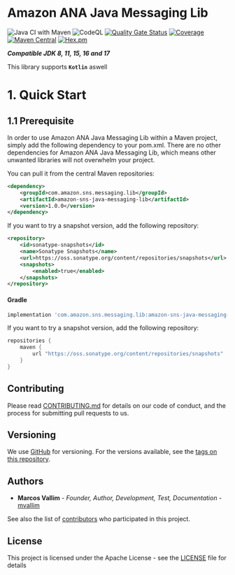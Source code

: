 # Amazon ANA Java Messaging Lib

![Java CI with Maven](https://github.com/mvallim/amazon-sns-java-messaging-lib/workflows/Java%20CI%20with%20Maven/badge.svg?branch=master)
![CodeQL](https://github.com/mvallim/amazon-sns-java-messaging-lib/workflows/CodeQL/badge.svg?branch=master)
[![Quality Gate Status](https://sonarcloud.io/api/project_badges/measure?project=amazon-sns-java-messaging-lib&metric=alert_status)](https://sonarcloud.io/dashboard?id=amazon-sns-java-messaging-lib)
[![Coverage](https://sonarcloud.io/api/project_badges/measure?project=amazon-sns-java-messaging-lib&metric=coverage)](https://sonarcloud.io/dashboard?id=amazon-sns-java-messaging-lib)
[![Maven Central](https://maven-badges.herokuapp.com/maven-central/com.github.mvallim/amazon-sns-java-messaging-lib/badge.svg)](https://maven-badges.herokuapp.com/maven-central/com.github.mvallim/amazon-sns-java-messaging-lib)
[![Hex.pm](https://img.shields.io/hexpm/l/plug.svg)](http://www.apache.org/licenses/LICENSE-2.0)

_**Compatible JDK 8, 11, 15, 16 and 17**_

This library supports **`Kotlin`** aswell

# 1. Quick Start

## 1.1 Prerequisite

In order to use Amazon ANA Java Messaging Lib within a Maven project, simply add the following dependency to your pom.xml. There are no other dependencies for Amazon ANA Java Messaging Lib, which means other unwanted libraries will not overwhelm your project.

You can pull it from the central Maven repositories:

```xml
<dependency>
    <groupId>com.amazon.sns.messaging.lib</groupId>
    <artifactId>amazon-sns-java-messaging-lib</artifactId>
    <version>1.0.0</version>
</dependency>
```

If you want to try a snapshot version, add the following repository:

```xml
<repository>
    <id>sonatype-snapshots</id>
    <name>Sonatype Snapshots</name>
    <url>https://oss.sonatype.org/content/repositories/snapshots</url>
    <snapshots>
        <enabled>true</enabled>
    </snapshots>
</repository>
```

#### Gradle

```groovy
implementation 'com.amazon.sns.messaging.lib:amazon-sns-java-messaging-lib:1.10.0'
```

If you want to try a snapshot version, add the following repository:

```groovy
repositories {
    maven {
        url "https://oss.sonatype.org/content/repositories/snapshots"
    }
}
```

## Contributing

Please read [CONTRIBUTING.md](CONTRIBUTING.md) for details on our code of conduct, and the process for submitting pull requests to us.

## Versioning

We use [GitHub](https://github.com/mvallim/amazon-sns-java-messaging-lib) for versioning. For the versions available, see the [tags on this repository](https://github.com/mvallim/amazon-sns-java-messaging-lib/tags).

## Authors

* **Marcos Vallim** - *Founder, Author, Development, Test, Documentation* - [mvallim](https://github.com/mvallim)

See also the list of [contributors](CONTRIBUTORS.txt) who participated in this project.

## License

This project is licensed under the Apache License - see the [LICENSE](LICENSE) file for details
